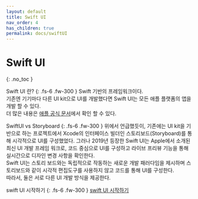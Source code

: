 ```yaml
---
layout: default
title: Swift UI
nav_order: 4
has_children: true
permalink: docs/swiftUI
---
```


# Swift UI
{: .no_toc }

Swift UI 란?
{: .fs-6 .fw-300 }
Swift 기반의 프레임워크이다. <br/>
기존엔 기기마다 다른 UI kit으로 UI를 개발했다면 Swift UI는 모든 애플 플랫폼의 앱을 개발 할 수 있다. <br/>
더 많은 내용은 [애플 공식 문서](https://developer.apple.com/kr/xcode/swiftui/)에서 확인 할 수 있다. 

SwiftUI vs Storyboard
{: .fs-6 .fw-300 }
위에서 언급했듯이, 기존에는 UI kit을 기반으로 하는 프로젝트에서 Xcode의 인터페이스 빌더인 스토리보드(Storyboard)를 통해 시각적으로 UI를 구성했었다. 
그러나 2019년 등장한 Swift UI는 Apple에서 소개된 최신 UI 개발 프레임 워크로, 코드 중심으로 UI를 구성하고 라이브 프리뷰 기능을 통해 실시간으로 디자인 변경 사항을 확인한다. <br/>
Swift UI는 스토리 보드와는 독립적으로 작동하는 새로운 개발 패러다임을 제시하며 스토리보드와 같이 시각적 편집도구를 사용하지 않고 코드를 통해 UI를 구성한다. <br/>
따라서, 둘은 서로 다른 UI 개발 방식을 제공한다. 

swift UI 시작하기 
{: .fs-6 .fw-300 }
[swift UI 시작하기](https://developer.apple.com/tutorials/swiftui-concepts/exploring-the-structure-of-a-swiftui-app)
